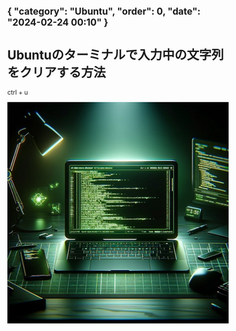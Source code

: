 { "category": "Ubuntu",  "order": 0, "date": "2024-02-24 00:10" }
---
# Ubuntuのターミナルで入力中の文字列をクリアする方法

ctrl + u

![](images/ubuntu-terminal-input-clear.jpg)